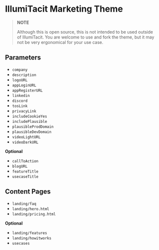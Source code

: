 # IllumiTacit Marketing Theme

> **NOTE**
>
> Although this is open source, this is not intended to be used outside of IllumiTacit. You are welcome to use and fork
> the theme, but it may not be very ergonomical for your use case.

## Parameters

- `company`
- `description`
- `logoURL`
- `appLoginURL`
- `appRegisterURL`
- `linkedin`
- `discord`
- `tosLink`
- `privacyLink`
- `includeCookieYes`
- `includePlausible`
- `plausibleProdDomain`
- `plausibleDevDomain`
- `videoLightURL`
- `videoDarkURL`

**Optional**
- `callToAction`
- `blogURL`
- `featureTitle`
- `usecaseTitle`

## Content Pages

- `landing/faq`
- `landing/hero.html`
- `landing/pricing.html`

**Optional**
- `landing/features`
- `landing/howitworks`
- `usecases`
